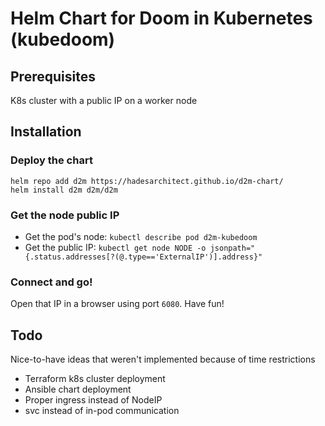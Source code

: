 # Helm Chart for Doom in Kubernetes (kubedoom)

## Prerequisites

K8s cluster with a public IP on a worker node

## Installation

### Deploy the chart
```
helm repo add d2m https://hadesarchitect.github.io/d2m-chart/
helm install d2m d2m/d2m
```

### Get the node public IP
- Get the pod's node: `kubectl describe pod d2m-kubedoom`
- Get the public IP: `kubectl get node NODE -o jsonpath="{.status.addresses[?(@.type=='ExternalIP')].address}"`

### Connect and go!
Open that IP in a browser using port `6080`. Have fun!

## Todo
Nice-to-have ideas that weren't implemented because of time restrictions
- Terraform k8s cluster deployment
- Ansible chart deployment
- Proper ingress instead of NodeIP
- svc instead of in-pod communication